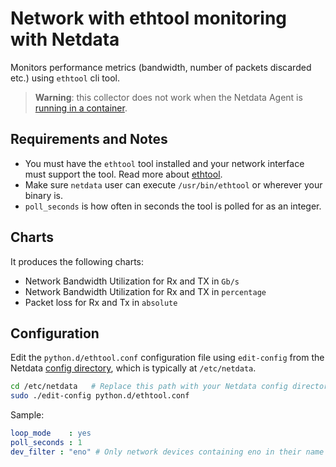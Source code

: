 <!--
title: "Network monitoring interface via ethtool for Netdata"
custom_edit_url: https://github.com/netdata/netdata/edit/master/collectors/python.d.plugin/ethtool/README.md
sidebar_label: "Network interfaces"
-->

# Network with ethtool monitoring with Netdata

Monitors performance metrics (bandwidth, number of packets discarded etc.) using `ethtool` cli tool.

> **Warning**: this collector does not work when the Netdata Agent is [running in a container](https://learn.netdata.cloud/docs/agent/packaging/docker).


## Requirements and Notes

-   You must have the `ethtool` tool installed and your network interface must support the tool. Read more about [ethtool](https://mymellanox.force.com/mellanoxcommunity/s/article/understanding-mlx5-ethtool-counters).
-   Make sure `netdata` user can execute `/usr/bin/ethtool` or wherever your binary is.
-   `poll_seconds` is how often in seconds the tool is polled for as an integer.

## Charts

It produces the following charts:

-   Network Bandwidth Utilization for Rx and TX in `Gb/s`
-   Network Bandwidth Utilization for Rx and TX in `percentage`
-   Packet loss for Rx and Tx in `absolute`

## Configuration

Edit the `python.d/ethtool.conf` configuration file using `edit-config` from the Netdata [config
directory](/docs/configure/nodes.md), which is typically at `/etc/netdata`.

```bash
cd /etc/netdata   # Replace this path with your Netdata config directory, if different
sudo ./edit-config python.d/ethtool.conf
```

Sample:

```yaml
loop_mode    : yes
poll_seconds : 1
dev_filter : "eno" # Only network devices containing eno in their name will be measured
```


